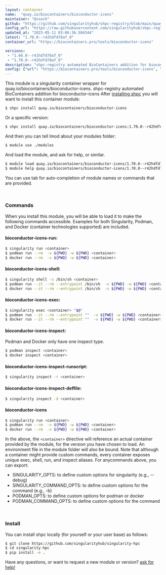 ```yaml
---
layout: container
name:  "quay.io/biocontainers/bioconductor-icens"
maintainer: "@vsoch"
github: "https://github.com/singularityhub/shpc-registry/blob/main/quay.io/biocontainers/bioconductor-icens/container.yaml"
config_url: "https://raw.githubusercontent.com/singularityhub/shpc-registry/main/quay.io/biocontainers/bioconductor-icens/container.yaml"
updated_at: "2023-05-11 03:06:36.504344"
latest: "1.70.0--r42hdfd78af_0"
container_url: "https://biocontainers.pro/tools/bioconductor-icens"

versions:
 - "1.66.0--r41hdfd78af_0"
 - "1.70.0--r42hdfd78af_0"
description: "shpc-registry automated BioContainers addition for bioconductor-icens"
config: {"url": "https://biocontainers.pro/tools/bioconductor-icens", "maintainer": "@vsoch", "description": "shpc-registry automated BioContainers addition for bioconductor-icens", "latest": {"1.70.0--r42hdfd78af_0": "sha256:c3153b6e4454a2bd443cb714cc3f0999977e2f6451691311921fcf5e7730158e"}, "tags": {"1.66.0--r41hdfd78af_0": "sha256:2229bbad90473854767686694d3bb49f3e2dd24c6e58dc8f506b1f298512b68c", "1.70.0--r42hdfd78af_0": "sha256:c3153b6e4454a2bd443cb714cc3f0999977e2f6451691311921fcf5e7730158e"}, "docker": "quay.io/biocontainers/bioconductor-icens"}
---
```


This module is a singularity container wrapper for quay.io/biocontainers/bioconductor-icens.
shpc-registry automated BioContainers addition for bioconductor-icens
After [installing shpc](#install) you will want to install this container module:


```bash
$ shpc install quay.io/biocontainers/bioconductor-icens
```

Or a specific version:

```bash
$ shpc install quay.io/biocontainers/bioconductor-icens:1.70.0--r42hdfd78af_0
```

And then you can tell lmod about your modules folder:

```bash
$ module use ./modules
```

And load the module, and ask for help, or similar.

```bash
$ module load quay.io/biocontainers/bioconductor-icens/1.70.0--r42hdfd78af_0
$ module help quay.io/biocontainers/bioconductor-icens/1.70.0--r42hdfd78af_0
```

You can use tab for auto-completion of module names or commands that are provided.

<br>

### Commands

When you install this module, you will be able to load it to make the following commands accessible.
Examples for both Singularity, Podman, and Docker (container technologies supported) are included.

#### bioconductor-icens-run:

```bash
$ singularity run <container>
$ podman run --rm  -v ${PWD} -w ${PWD} <container>
$ docker run --rm  -v ${PWD} -w ${PWD} <container>
```

#### bioconductor-icens-shell:

```bash
$ singularity shell -s /bin/sh <container>
$ podman run --it --rm --entrypoint /bin/sh  -v ${PWD} -w ${PWD} <container>
$ docker run --it --rm --entrypoint /bin/sh  -v ${PWD} -w ${PWD} <container>
```

#### bioconductor-icens-exec:

```bash
$ singularity exec <container> "$@"
$ podman run --it --rm --entrypoint ""  -v ${PWD} -w ${PWD} <container> "$@"
$ docker run --it --rm --entrypoint ""  -v ${PWD} -w ${PWD} <container> "$@"
```

#### bioconductor-icens-inspect:

Podman and Docker only have one inspect type.

```bash
$ podman inspect <container>
$ docker inspect <container>
```

#### bioconductor-icens-inspect-runscript:

```bash
$ singularity inspect -r <container>
```

#### bioconductor-icens-inspect-deffile:

```bash
$ singularity inspect -d <container>
```



#### bioconductor-icens

```bash
$ singularity run <container>
$ podman run --rm  -v ${PWD} -w ${PWD} <container>
$ docker run --rm  -v ${PWD} -w ${PWD} <container>
```


In the above, the `<container>` directive will reference an actual container provided
by the module, for the version you have chosen to load. An environment file in the
module folder will also be bound. Note that although a container
might provide custom commands, every container exposes unique exec, shell, run, and
inspect aliases. For anycommands above, you can export:

 - SINGULARITY_OPTS: to define custom options for singularity (e.g., --debug)
 - SINGULARITY_COMMAND_OPTS: to define custom options for the command (e.g., -b)
 - PODMAN_OPTS: to define custom options for podman or docker
 - PODMAN_COMMAND_OPTS: to define custom options for the command

<br>

### Install

You can install shpc locally (for yourself or your user base) as follows:

```bash
$ git clone https://github.com/singularityhub/singularity-hpc
$ cd singularity-hpc
$ pip install -e .
```

Have any questions, or want to request a new module or version? [ask for help!](https://github.com/singularityhub/singularity-hpc/issues)